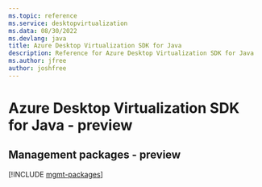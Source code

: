 ```yaml
---
ms.topic: reference
ms.service: desktopvirtualization
ms.data: 08/30/2022
ms.devlang: java
title: Azure Desktop Virtualization SDK for Java
description: Reference for Azure Desktop Virtualization SDK for Java
ms.author: jfree
author: joshfree
---
```

# Azure Desktop Virtualization SDK for Java - preview

## Management packages - preview
[!INCLUDE [mgmt-packages](desktop-virtualization-mgmt-index.md)]